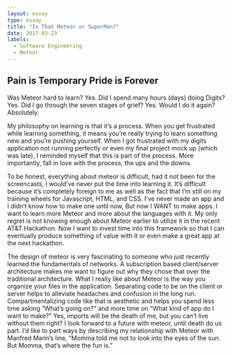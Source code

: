 ```yaml
---
layout: essay
type: essay
title: "Is That Meteor or SuperMan?"
date: 2017-03-23
labels:
  - Software Engineering
  - Meteor
---
```


## Pain is Temporary Pride is Forever

  Was Meteor hard to learn? Yes. Did I spend many hours (days) doing Digits? Yes. Did I go through the seven stages of grief? Yes. Would I do it again? Absolutely. 

  My philosophy on learning is that it’s a process. When you get frustrated while learning something, it means you’re really trying to learn something new and you’re pushing yourself. When I got frustrated with my digits application not running perfectly or even my final project mock up (which was late), I reminded myself that this is part of the process. More importantly, fall in love with the process, the ups and the downs. 
    
  To be honest, everything about meteor is difficult, had it not been for the screencasts, I would’ve never put the time into learning it. It’s difficult because it’s completely foreign to me as well as the fact that I’m still on my training wheels for Javascript, HTML, and CSS. I’ve never made an app and I didn’t know how to make one until now, But now I WANT to make apps. I want to learn more Meteor and more about the languages with it. My only regret is not knowing enough about Meteor earlier to utilize it in the recent AT&T Hackathon. Now I want to invest time into this framework so that I can eventually produce something of value with it or even make a great app at the next hackathon. 
    
  The design of meteor is very fascinating to someone who just recently learned the fundamentals of networks. A subscription based client/server architecture makes me want to figure out why they chose that over the traditional architecture. What I really like about Meteor is the way you organize your files in the application. Separating code to be on the client or server helps to alleviate headaches and confusion in the long run. Compartmentalizing code like that is aesthetic and helps you spend less time asking “What’s going on?” and more time on “What kind of app do I want to make?” Yes, imports will be the death of me, but you can’t live without them right? I look forward to a future with meteor, until death do us part. I’d like to part ways by  describing my relationship with Meteor with Manfred Mann’s line, “Momma told me not to look into the eyes of the sun. But Momma, that’s where the fun is.” 
  
